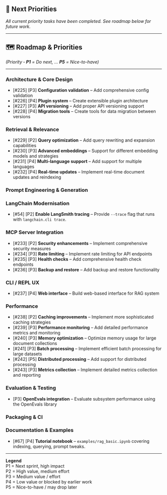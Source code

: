 ## 🚀 Next Priorities

*All current priority tasks have been completed. See roadmap below for future work.*

---

## 🗺️ Roadmap & Priorities
*(Priority ‑ **P1** = Do next, … **P5** = Nice-to-have)*

---

### Architecture & Core Design

- [#225] [P3] **Configuration validation** – Add comprehensive config validation
- [#226] [P4] **Plugin system** – Create extensible plugin architecture
- [#227] [P3] **API versioning** – Add proper API versioning support
- [#228] [P4] **Migration tools** – Create tools for data migration between versions

### Retrieval & Relevance

- [#229] [P2] **Query optimization** – Add query rewriting and expansion capabilities
- [#230] [P3] **Advanced embeddings** – Support for different embedding models and strategies
- [#231] [P4] **Multi-language support** – Add support for multiple languages
- [#232] [P4] **Real-time updates** – Implement real-time document updates and reindexing

### Prompt Engineering & Generation

### LangChain Modernisation
- [#54] [P2] **Enable LangSmith tracing** – Provide `--trace` flag that runs with `langchain.cli trace`.


### MCP Server Integration

- [#233] [P2] **Security enhancements** – Implement comprehensive security measures
- [#234] [P3] **Rate limiting** – Implement rate limiting for API endpoints
- [#235] [P3] **Health checks** – Add comprehensive health check endpoints
- [#236] [P3] **Backup and restore** – Add backup and restore functionality


### CLI / REPL UX

- [#237] [P4] **Web interface** – Build web-based interface for RAG system

### Performance

- [#238] [P2] **Caching improvements** – Implement more sophisticated caching strategies
- [#239] [P3] **Performance monitoring** – Add detailed performance metrics and monitoring
- [#240] [P3] **Memory optimization** – Optimize memory usage for large document collections
- [#241] [P3] **Batch processing** – Implement efficient batch processing for large datasets
- [#242] [P5] **Distributed processing** – Add support for distributed processing
- [#243] [P3] **Metrics collection** – Implement detailed metrics collection and reporting

### Evaluation & Testing

- [P3] **OpenEvals integration** – Evaluate subsystem performance using the
  OpenEvals library



### Packaging & CI


### Documentation & Examples
- [#67] [P4] **Tutorial notebook** – `examples/rag_basic.ipynb` covering indexing, querying, prompt tweaks.

---

**Legend**  
P1 = Next sprint, high impact  
P2 = High value, medium effort  
P3 = Medium value / effort  
P4 = Low value or blocked by earlier work  
P5 = Nice-to-have / may drop later


